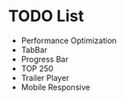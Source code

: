 # TODO List

* Performance Optimization
* TabBar
* Progress Bar
* TOP 250
* Trailer Player
* Mobile Responsive

